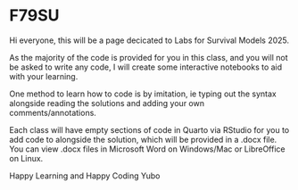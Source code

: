 # F79SU

Hi everyone, this will be a page decicated to Labs for Survival Models 2025. 

As the majority of the code is provided for you in this class, and you will not be asked to write any code, I will create some interactive notebooks to aid with your learning.

One method to learn how to code is by imitation, ie typing out the syntax alongside reading the solutions and adding your own comments/annotations.

Each class will have empty sections of code in Quarto via RStudio for you to add code to alongside the solution, which will be provided in a .docx file. You can view .docx files in Microsoft Word on Windows/Mac or LibreOffice on Linux. 

Happy Learning and Happy Coding
Yubo 
